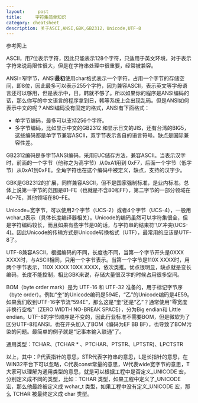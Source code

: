 ```yaml
---
layout:     post
title:     字符集简单知识 
category: cheatsheet
description: 关于ASCI,ANSI,GBK,GB2312，Unicode,UTF-8
---
```



参考网上

ASCII，用7位表示字符，因此只能表示128个字符，只适用于英文环境，对于表示字符来说局限性很大，但是在字符串处理中很重要，经常被兼容。  
 
ANSI=窄字节，ANSI**最初**使用char格式表示一个字符，占用一个字节的存储空间，即8位，因此最多可以表示255个字符，因为兼容ASCII，表示英文等字母语言还可以够用，但是表示中，日，韩就不够了。所以如果你的程序是ANSI编码的话，那么你写的中文语言的程序拿到日，韩等系统上会出现乱码。但是ANSI如何表示中文的呢？ANSI编码没有固定的格式，ANSI有下面格式：

- 单字节编码，最多可以支持256个字符。
- 多字节编码，比如显示中文的GB2312 和显示日文的JIS，还有台湾的BIG5，这些编码都是单字节兼容ASCII，双字节表示各自的语言符号。缺点是国际兼容性差。

GB2312编码是多字节ANSI编码，采用EUC储存方法，兼容ASCII。当表示汉字时，前面的一个字节（他称之为高字节）从0xA1用到 0xF7，后面一个字节（低字节）从0xA1到0xFE。全角字符也在这个编码中被定义，缺点，支持的汉字少。  

GBK是GB2312的扩展，同样兼容ASCII，但不是国家强制标准，是业内标准。总体上说第一字节的范围是81–FE（也就是不含80和FF），第二字节的一部分领域在40–7E，其他领域在80–FE。  

Unicode=宽字节，可以使用2个字节（UCS-2）或者4个字节（UCS-4），一般用wchar_t表示（具体长度编译器相关）。Unicode的编码虽然可以字符集很全，但是字符编码较长，而且如果有些字节是0的话，与字符串的结束符'\0'冲突(UCS-4)。因此Unicode的传输方式是Unicode转换格式（UTF），最常用的应该是UTF-8了。

UTF-8兼容ASCII，根据编码的不同，长度也不同，当第一个字节开头是0XXX XXXX时，与ASCII相同，只用一个字节表示。当第一个字节是110X XXXX时，用两个字节表示，110X XXXX 10XX XXXX，依次类推。优点很明显，缺点就是变长编码，长度不能控制，相比GBK来说，存储大量很汉字的时候占用很多空间。

BOM（byte order mark）是为 UTF-16 和 UTF-32 准备的，用于标记字节序（byte order）。例如“奎”的Unicode编码是594E，“乙”的Unicode编码是4E59。如果我们收到UTF-16字节流“594E”，那么这是“奎”还是“乙”？通常使用"零宽度非换行空格"（ZERO WIDTH NO-BREAK SPACE），分为Big endian和 Little endian。UTF-8的字节顺序是不变的，因此行业标准不需要BOM，但是微软为了区分UTF-8和ANSI，也在开头加入了BOM（编码为EF BB BF），也导致了BOM污染的问题。最简单的例子就是“记事本输入联通”了。

通用类型：TCHAR、(TCHAR * 、PTCHAR、PTSTR、LPTSTR)、LPCTSTR

以上，其中：P代表指针的意思，STR代表字符串的意思，L是长指针的意思，在WIN32平台下可以忽略，C代表const常量的意思，W代表wide宽字节的意思，T大家可以理解为通用类型的意思，就是可以根据工程中是否定义_UNICODE 宏，分别定义成不同的类型，比如：TCHAR 类型，如果工程中定义了_UNICODE 宏，那么他最终被定义成 wchar_t 类型，如果工程中没有定义_UNICODE 宏，那么 TCHAR 被最终定义成 char 类型。












 
